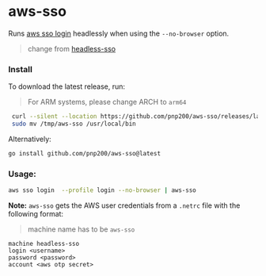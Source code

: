# aws-sso
Runs [aws sso login]() headlessly when using the `--no-browser` option.    
> change from [headless-sso](https://github.com/mziyabo/headless-sso)

### Install
To download the latest release, run:
> For ARM systems, please change ARCH to `arm64`

``` sh
 curl --silent --location https://github.com/pnp200/aws-sso/releases/latest/download/aws-sso_0.2.0_$(uname -s)_x86_64.tar.gz | tar xz -C /tmp/
 sudo mv /tmp/aws-sso /usr/local/bin
```

Alternatively:

``` sh
go install github.com/pnp200/aws-sso@latest
```

### Usage:
``` bash
aws sso login  --profile login --no-browser | aws-sso
```

**Note:** `aws-sso` gets the AWS user credentials from a `.netrc` file with the following format:
 > machine name has to be `aws-sso`

```
machine headless-sso
login <username>
password <password>
account <aws otp secret>
```
